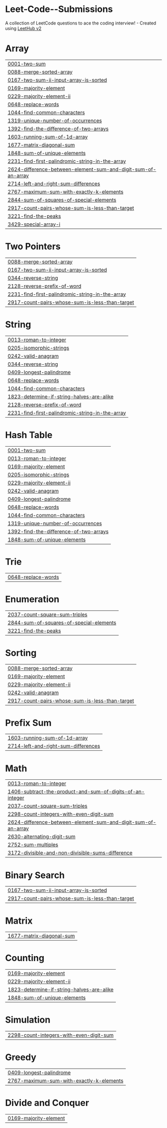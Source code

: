 # Leet-Code--Submissions
A collection of LeetCode questions to ace the coding interview! - Created using [LeetHub v2](https://github.com/arunbhardwaj/LeetHub-2.0)


# Array
|  |
| ------- |
| [0001-two-sum](https://github.com/AtharvRaoRege/Leet-Code--Submissions/tree/master/0001-two-sum) |
| [0088-merge-sorted-array](https://github.com/AtharvRaoRege/Leet-Code--Submissions/tree/master/0088-merge-sorted-array) |
| [0167-two-sum-ii-input-array-is-sorted](https://github.com/AtharvRaoRege/Leet-Code-Submissions/tree/master/0167-two-sum-ii-input-array-is-sorted) |
| [0169-majority-element](https://github.com/AtharvRaoRege/Leet-Code-Submissions/tree/master/0169-majority-element) |
| [0229-majority-element-ii](https://github.com/AtharvRaoRege/Leet-Code-Submissions/tree/master/0229-majority-element-ii) |
| [0648-replace-words](https://github.com/AtharvRaoRege/Leet-Code--Submissions/tree/master/0648-replace-words) |
| [1044-find-common-characters](https://github.com/AtharvRaoRege/Leet-Code-Submissions/tree/master/1044-find-common-characters) |
| [1319-unique-number-of-occurrences](https://github.com/AtharvRaoRege/Leet-Code-Submissions/tree/master/1319-unique-number-of-occurrences) |
| [1392-find-the-difference-of-two-arrays](https://github.com/AtharvRaoRege/Leet-Code-Submissions/tree/master/1392-find-the-difference-of-two-arrays) |
| [1603-running-sum-of-1d-array](https://github.com/AtharvRaoRege/Leet-Code-Submissions/tree/master/1603-running-sum-of-1d-array) |
| [1677-matrix-diagonal-sum](https://github.com/AtharvRaoRege/Leet-Code-Submissions/tree/master/1677-matrix-diagonal-sum) |
| [1848-sum-of-unique-elements](https://github.com/AtharvRaoRege/Leet-Code-Submissions/tree/master/1848-sum-of-unique-elements) |
| [2231-find-first-palindromic-string-in-the-array](https://github.com/AtharvRaoRege/Leet-Code--Submissions/tree/master/2231-find-first-palindromic-string-in-the-array) |
| [2624-difference-between-element-sum-and-digit-sum-of-an-array](https://github.com/AtharvRaoRege/Leet-Code-Submissions/tree/master/2624-difference-between-element-sum-and-digit-sum-of-an-array) |
| [2714-left-and-right-sum-differences](https://github.com/AtharvRaoRege/Leet-Code--Submissions/tree/master/2714-left-and-right-sum-differences) |
| [2767-maximum-sum-with-exactly-k-elements](https://github.com/AtharvRaoRege/Leet-Code-Submissions/tree/master/2767-maximum-sum-with-exactly-k-elements) |
| [2844-sum-of-squares-of-special-elements](https://github.com/AtharvRaoRege/Leet-Code-Submissions/tree/master/2844-sum-of-squares-of-special-elements) |
| [2917-count-pairs-whose-sum-is-less-than-target](https://github.com/AtharvRaoRege/Leet-Code-Submissions/tree/master/2917-count-pairs-whose-sum-is-less-than-target) |
| [3221-find-the-peaks](https://github.com/AtharvRaoRege/Leet-Code--Submissions/tree/master/3221-find-the-peaks) |
| [3429-special-array-i](https://github.com/AtharvRaoRege/Leet-Code--Submissions/tree/master/3429-special-array-i) |
# Two Pointers
|  |
| ------- |
| [0088-merge-sorted-array](https://github.com/AtharvRaoRege/Leet-Code--Submissions/tree/master/0088-merge-sorted-array) |
| [0167-two-sum-ii-input-array-is-sorted](https://github.com/AtharvRaoRege/Leet-Code-Submissions/tree/master/0167-two-sum-ii-input-array-is-sorted) |
| [0344-reverse-string](https://github.com/AtharvRaoRege/Leet-Code--Submissions/tree/master/0344-reverse-string) |
| [2128-reverse-prefix-of-word](https://github.com/AtharvRaoRege/Leet-Code--Submissions/tree/master/2128-reverse-prefix-of-word) |
| [2231-find-first-palindromic-string-in-the-array](https://github.com/AtharvRaoRege/Leet-Code--Submissions/tree/master/2231-find-first-palindromic-string-in-the-array) |
| [2917-count-pairs-whose-sum-is-less-than-target](https://github.com/AtharvRaoRege/Leet-Code-Submissions/tree/master/2917-count-pairs-whose-sum-is-less-than-target) |
# String
|  |
| ------- |
| [0013-roman-to-integer](https://github.com/AtharvRaoRege/Leet-Code-Submissions/tree/master/0013-roman-to-integer) |
| [0205-isomorphic-strings](https://github.com/AtharvRaoRege/Leet-Code--Submissions/tree/master/0205-isomorphic-strings) |
| [0242-valid-anagram](https://github.com/AtharvRaoRege/Leet-Code-Submissions/tree/master/0242-valid-anagram) |
| [0344-reverse-string](https://github.com/AtharvRaoRege/Leet-Code--Submissions/tree/master/0344-reverse-string) |
| [0409-longest-palindrome](https://github.com/AtharvRaoRege/Leet-Code-Submissions/tree/master/0409-longest-palindrome) |
| [0648-replace-words](https://github.com/AtharvRaoRege/Leet-Code--Submissions/tree/master/0648-replace-words) |
| [1044-find-common-characters](https://github.com/AtharvRaoRege/Leet-Code-Submissions/tree/master/1044-find-common-characters) |
| [1823-determine-if-string-halves-are-alike](https://github.com/AtharvRaoRege/Leet-Code-Submissions/tree/master/1823-determine-if-string-halves-are-alike) |
| [2128-reverse-prefix-of-word](https://github.com/AtharvRaoRege/Leet-Code--Submissions/tree/master/2128-reverse-prefix-of-word) |
| [2231-find-first-palindromic-string-in-the-array](https://github.com/AtharvRaoRege/Leet-Code--Submissions/tree/master/2231-find-first-palindromic-string-in-the-array) |
# Hash Table
|  |
| ------- |
| [0001-two-sum](https://github.com/AtharvRaoRege/Leet-Code--Submissions/tree/master/0001-two-sum) |
| [0013-roman-to-integer](https://github.com/AtharvRaoRege/Leet-Code-Submissions/tree/master/0013-roman-to-integer) |
| [0169-majority-element](https://github.com/AtharvRaoRege/Leet-Code-Submissions/tree/master/0169-majority-element) |
| [0205-isomorphic-strings](https://github.com/AtharvRaoRege/Leet-Code--Submissions/tree/master/0205-isomorphic-strings) |
| [0229-majority-element-ii](https://github.com/AtharvRaoRege/Leet-Code-Submissions/tree/master/0229-majority-element-ii) |
| [0242-valid-anagram](https://github.com/AtharvRaoRege/Leet-Code-Submissions/tree/master/0242-valid-anagram) |
| [0409-longest-palindrome](https://github.com/AtharvRaoRege/Leet-Code-Submissions/tree/master/0409-longest-palindrome) |
| [0648-replace-words](https://github.com/AtharvRaoRege/Leet-Code--Submissions/tree/master/0648-replace-words) |
| [1044-find-common-characters](https://github.com/AtharvRaoRege/Leet-Code-Submissions/tree/master/1044-find-common-characters) |
| [1319-unique-number-of-occurrences](https://github.com/AtharvRaoRege/Leet-Code-Submissions/tree/master/1319-unique-number-of-occurrences) |
| [1392-find-the-difference-of-two-arrays](https://github.com/AtharvRaoRege/Leet-Code-Submissions/tree/master/1392-find-the-difference-of-two-arrays) |
| [1848-sum-of-unique-elements](https://github.com/AtharvRaoRege/Leet-Code-Submissions/tree/master/1848-sum-of-unique-elements) |
# Trie
|  |
| ------- |
| [0648-replace-words](https://github.com/AtharvRaoRege/Leet-Code--Submissions/tree/master/0648-replace-words) |
# Enumeration
|  |
| ------- |
| [2037-count-square-sum-triples](https://github.com/AtharvRaoRege/Leet-Code-Submissions/tree/master/2037-count-square-sum-triples) |
| [2844-sum-of-squares-of-special-elements](https://github.com/AtharvRaoRege/Leet-Code-Submissions/tree/master/2844-sum-of-squares-of-special-elements) |
| [3221-find-the-peaks](https://github.com/AtharvRaoRege/Leet-Code--Submissions/tree/master/3221-find-the-peaks) |
# Sorting
|  |
| ------- |
| [0088-merge-sorted-array](https://github.com/AtharvRaoRege/Leet-Code--Submissions/tree/master/0088-merge-sorted-array) |
| [0169-majority-element](https://github.com/AtharvRaoRege/Leet-Code-Submissions/tree/master/0169-majority-element) |
| [0229-majority-element-ii](https://github.com/AtharvRaoRege/Leet-Code-Submissions/tree/master/0229-majority-element-ii) |
| [0242-valid-anagram](https://github.com/AtharvRaoRege/Leet-Code-Submissions/tree/master/0242-valid-anagram) |
| [2917-count-pairs-whose-sum-is-less-than-target](https://github.com/AtharvRaoRege/Leet-Code-Submissions/tree/master/2917-count-pairs-whose-sum-is-less-than-target) |
# Prefix Sum
|  |
| ------- |
| [1603-running-sum-of-1d-array](https://github.com/AtharvRaoRege/Leet-Code-Submissions/tree/master/1603-running-sum-of-1d-array) |
| [2714-left-and-right-sum-differences](https://github.com/AtharvRaoRege/Leet-Code--Submissions/tree/master/2714-left-and-right-sum-differences) |
# Math
|  |
| ------- |
| [0013-roman-to-integer](https://github.com/AtharvRaoRege/Leet-Code-Submissions/tree/master/0013-roman-to-integer) |
| [1406-subtract-the-product-and-sum-of-digits-of-an-integer](https://github.com/AtharvRaoRege/Leet-Code-Submissions/tree/master/1406-subtract-the-product-and-sum-of-digits-of-an-integer) |
| [2037-count-square-sum-triples](https://github.com/AtharvRaoRege/Leet-Code-Submissions/tree/master/2037-count-square-sum-triples) |
| [2298-count-integers-with-even-digit-sum](https://github.com/AtharvRaoRege/Leet-Code-Submissions/tree/master/2298-count-integers-with-even-digit-sum) |
| [2624-difference-between-element-sum-and-digit-sum-of-an-array](https://github.com/AtharvRaoRege/Leet-Code-Submissions/tree/master/2624-difference-between-element-sum-and-digit-sum-of-an-array) |
| [2630-alternating-digit-sum](https://github.com/AtharvRaoRege/Leet-Code-Submissions/tree/master/2630-alternating-digit-sum) |
| [2752-sum-multiples](https://github.com/AtharvRaoRege/Leet-Code-Submissions/tree/master/2752-sum-multiples) |
| [3172-divisible-and-non-divisible-sums-difference](https://github.com/AtharvRaoRege/Leet-Code-Submissions/tree/master/3172-divisible-and-non-divisible-sums-difference) |
# Binary Search
|  |
| ------- |
| [0167-two-sum-ii-input-array-is-sorted](https://github.com/AtharvRaoRege/Leet-Code-Submissions/tree/master/0167-two-sum-ii-input-array-is-sorted) |
| [2917-count-pairs-whose-sum-is-less-than-target](https://github.com/AtharvRaoRege/Leet-Code-Submissions/tree/master/2917-count-pairs-whose-sum-is-less-than-target) |
# Matrix
|  |
| ------- |
| [1677-matrix-diagonal-sum](https://github.com/AtharvRaoRege/Leet-Code-Submissions/tree/master/1677-matrix-diagonal-sum) |
# Counting
|  |
| ------- |
| [0169-majority-element](https://github.com/AtharvRaoRege/Leet-Code-Submissions/tree/master/0169-majority-element) |
| [0229-majority-element-ii](https://github.com/AtharvRaoRege/Leet-Code-Submissions/tree/master/0229-majority-element-ii) |
| [1823-determine-if-string-halves-are-alike](https://github.com/AtharvRaoRege/Leet-Code-Submissions/tree/master/1823-determine-if-string-halves-are-alike) |
| [1848-sum-of-unique-elements](https://github.com/AtharvRaoRege/Leet-Code-Submissions/tree/master/1848-sum-of-unique-elements) |
# Simulation
|  |
| ------- |
| [2298-count-integers-with-even-digit-sum](https://github.com/AtharvRaoRege/Leet-Code-Submissions/tree/master/2298-count-integers-with-even-digit-sum) |
# Greedy
|  |
| ------- |
| [0409-longest-palindrome](https://github.com/AtharvRaoRege/Leet-Code-Submissions/tree/master/0409-longest-palindrome) |
| [2767-maximum-sum-with-exactly-k-elements](https://github.com/AtharvRaoRege/Leet-Code-Submissions/tree/master/2767-maximum-sum-with-exactly-k-elements) |
# Divide and Conquer
|  |
| ------- |
| [0169-majority-element](https://github.com/AtharvRaoRege/Leet-Code-Submissions/tree/master/0169-majority-element) |